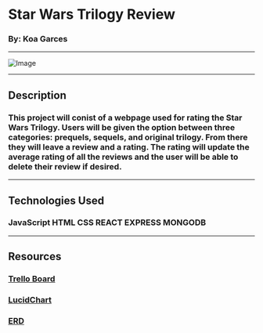 # Star Wars Trilogy Review

### By: Koa Garces

***

![Image](https://preview.redd.it/5od2h1d35bs21.jpg?auto=webp&s=ea7d5ee1dd584bcd3182829181c9311eb7e171b2)


***

## Description

### This project will conist of a webpage used for rating the Star Wars Trilogy. Users will be given the option between three categories: prequels, sequels, and original trilogy. From there they will leave a review and a rating. The rating will update the average rating of all the reviews and the user will be able to delete their review if desired.


***

## Technologies Used  

### JavaScript HTML CSS REACT EXPRESS MONGODB 

***

## Resources

### [Trello Board](#https://trello.com/b/Oaz1Q67S) 
### [LucidChart](/https://lucid.app/lucidchart/599c9404-9946-4b14-beac-de532d9d65ae/edit?invitationId=inv_6760f9e2-39fe-43b3-8683-9123bfe9a023)
### [ERD](/https://drive.google.com/file/d/1s-Nvl6d2vUkUM_NtNiSuuFTXwLq8krX2/view?usp=sharing)
